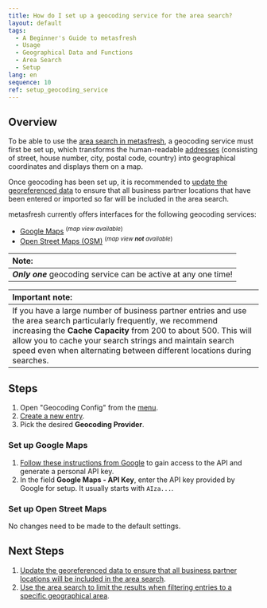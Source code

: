 ```yaml
---
title: How do I set up a geocoding service for the area search?
layout: default
tags:
  - A Beginner's Guide to metasfresh
  - Usage
  - Geographical Data and Functions
  - Area Search
  - Setup
lang: en
sequence: 10
ref: setup_geocoding_service
---
```


## Overview
To be able to use the [area search in metasfresh](Area_search_geocoding), a geocoding service must first be set up, which transforms the human-readable [addresses](Add_address_tab) (consisting of street, house number, city, postal code, country) into geographical coordinates and displays them on a map.

Once geocoding has been set up, it is recommended to [update the georeferenced data](Update_geocoding) to ensure that all business partner locations that have been entered or imported so far will be included in the area search.

metasfresh currently offers interfaces for the following geocoding services:
- <a href="#google-maps" title="Set up Google Maps">Google Maps</a> <sup>(<em>map view available</em>)</sup>
- <a href="#open-street-maps" title="Set up Open Street Maps">Open Street Maps (OSM)</a> <sup>(<em>map view <strong>not</strong> available</em>)</sup>

| **Note:** |
| :--- |
| ***Only one*** geocoding service can be active at any one time! |

| **Important note:** |
| :--- |
| If you have a large number of business partner entries and use the area search particularly frequently, we recommend increasing the **Cache Capacity** from 200 to about 500. This will allow you to cache your search strings and maintain search speed even when alternating between different locations during searches. |

## Steps
1. Open "Geocoding Config" from the [menu](Menu).
1. [Create a new entry](New_Record_Window).
1. Pick the desired **Geocoding Provider**.

### <a name="google-maps">Set up Google Maps</a>
1. <a href="https://cloud.google.com/maps-platform/pricing/" title="API access via the Google Maps Platform" target="\_blank">Follow these instructions from Google</a> to gain access to the API and generate a personal API key.
1. In the field **Google Maps - API Key**, enter the API key provided by Google for setup. It usually starts with `AIza...`.

### <a name="open-street-maps">Set up Open Street Maps</a>
No changes need to be made to the default settings.

## Next Steps
1. [Update the georeferenced data to ensure that all business partner locations will be included in the area search](Update_geocoding).
1. [Use the area search to limit the results when filtering entries to a specific geographical area](Area_search_geocoding).
